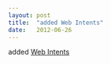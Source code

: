 ```yaml
---
layout: post
title:  "added Web Intents"
date:   2012-06-26
---
```


added <a href="http://www.w3.org/TR/web-intents/">Web Intents</a>

